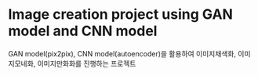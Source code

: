 # Image creation project using GAN model and CNN model
GAN model(pix2pix), CNN model(autoencoder)을 활용하여 이미지채색화, 이미지모네화, 이미지만화화를 진행하는 프로젝트
